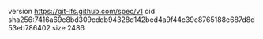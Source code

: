 version https://git-lfs.github.com/spec/v1
oid sha256:7416a69e8bd309cddb94328d142bed4a9f44c39c8765188e687d8d53eb786402
size 2486
